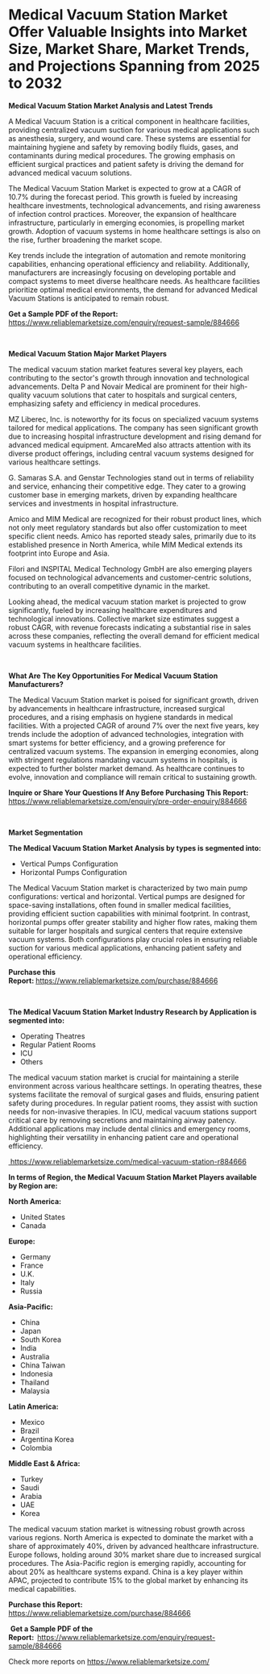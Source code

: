 <p><h1>Medical Vacuum Station Market Offer Valuable Insights into Market Size, Market Share, Market Trends, and Projections Spanning from 2025 to 2032</h1></p><p><strong>Medical Vacuum Station Market Analysis and Latest Trends</strong></p>
<p><p>A Medical Vacuum Station is a critical component in healthcare facilities, providing centralized vacuum suction for various medical applications such as anesthesia, surgery, and wound care. These systems are essential for maintaining hygiene and safety by removing bodily fluids, gases, and contaminants during medical procedures. The growing emphasis on efficient surgical practices and patient safety is driving the demand for advanced medical vacuum solutions.</p><p>The Medical Vacuum Station Market is expected to grow at a CAGR of 10.7% during the forecast period. This growth is fueled by increasing healthcare investments, technological advancements, and rising awareness of infection control practices. Moreover, the expansion of healthcare infrastructure, particularly in emerging economies, is propelling market growth. Adoption of vacuum systems in home healthcare settings is also on the rise, further broadening the market scope. </p><p>Key trends include the integration of automation and remote monitoring capabilities, enhancing operational efficiency and reliability. Additionally, manufacturers are increasingly focusing on developing portable and compact systems to meet diverse healthcare needs. As healthcare facilities prioritize optimal medical environments, the demand for advanced Medical Vacuum Stations is anticipated to remain robust.</p></p>
<p><strong>Get a Sample PDF of the Report:&nbsp;</strong> <a href="https://www.reliablemarketsize.com/enquiry/request-sample/884666?utm_campaign=1743&utm_medium=2&utm_source=Github&utm_content=ia&utm_term=04032025&utm_id=medical-vacuum-station">https://www.reliablemarketsize.com/enquiry/request-sample/884666</a></p>
<p>&nbsp;</p>
<p><strong>Medical Vacuum Station Major Market Players</strong></p>
<p><p>The medical vacuum station market features several key players, each contributing to the sector's growth through innovation and technological advancements. Delta P and Novair Medical are prominent for their high-quality vacuum solutions that cater to hospitals and surgical centers, emphasizing safety and efficiency in medical procedures. </p><p>MZ Liberec, Inc. is noteworthy for its focus on specialized vacuum systems tailored for medical applications. The company has seen significant growth due to increasing hospital infrastructure development and rising demand for advanced medical equipment. AmcareMed also attracts attention with its diverse product offerings, including central vacuum systems designed for various healthcare settings. </p><p>G. Samaras S.A. and Genstar Technologies stand out in terms of reliability and service, enhancing their competitive edge. They cater to a growing customer base in emerging markets, driven by expanding healthcare services and investments in hospital infrastructure. </p><p>Amico and MIM Medical are recognized for their robust product lines, which not only meet regulatory standards but also offer customization to meet specific client needs. Amico has reported steady sales, primarily due to its established presence in North America, while MIM Medical extends its footprint into Europe and Asia.</p><p>Filori and INSPITAL Medical Technology GmbH are also emerging players focused on technological advancements and customer-centric solutions, contributing to an overall competitive dynamic in the market. </p><p>Looking ahead, the medical vacuum station market is projected to grow significantly, fueled by increasing healthcare expenditures and technological innovations. Collective market size estimates suggest a robust CAGR, with revenue forecasts indicating a substantial rise in sales across these companies, reflecting the overall demand for efficient medical vacuum systems in healthcare facilities.</p></p>
<p>&nbsp;</p>
<p><strong>What Are The Key Opportunities For Medical Vacuum Station Manufacturers?</strong></p>
<p><p>The Medical Vacuum Station market is poised for significant growth, driven by advancements in healthcare infrastructure, increased surgical procedures, and a rising emphasis on hygiene standards in medical facilities. With a projected CAGR of around 7% over the next five years, key trends include the adoption of advanced technologies, integration with smart systems for better efficiency, and a growing preference for centralized vacuum systems. The expansion in emerging economies, along with stringent regulations mandating vacuum systems in hospitals, is expected to further bolster market demand. As healthcare continues to evolve, innovation and compliance will remain critical to sustaining growth.</p></p>
<p><strong>Inquire or Share Your Questions If Any Before Purchasing This Report:</strong> <a href="https://www.reliablemarketsize.com/enquiry/pre-order-enquiry/884666?utm_campaign=1743&utm_medium=2&utm_source=Github&utm_content=ia&utm_term=04032025&utm_id=medical-vacuum-station">https://www.reliablemarketsize.com/enquiry/pre-order-enquiry/884666</a></p>
<p>&nbsp;</p>
<p><strong>Market Segmentation</strong></p>
<p><strong>The Medical Vacuum Station Market Analysis by types is segmented into:</strong></p>
<p><ul><li>Vertical Pumps Configuration</li><li>Horizontal Pumps Configuration</li></ul></p>
<p><p>The Medical Vacuum Station market is characterized by two main pump configurations: vertical and horizontal. Vertical pumps are designed for space-saving installations, often found in smaller medical facilities, providing efficient suction capabilities with minimal footprint. In contrast, horizontal pumps offer greater stability and higher flow rates, making them suitable for larger hospitals and surgical centers that require extensive vacuum systems. Both configurations play crucial roles in ensuring reliable suction for various medical applications, enhancing patient safety and operational efficiency.</p></p>
<p><strong>Purchase this Report:&nbsp;</strong><a href="https://www.reliablemarketsize.com/purchase/884666?utm_campaign=1743&utm_medium=2&utm_source=Github&utm_content=ia&utm_term=04032025&utm_id=medical-vacuum-station">https://www.reliablemarketsize.com/purchase/884666</a></p>
<p>&nbsp;</p>
<p><strong>The Medical Vacuum Station Market Industry Research by Application is segmented into:</strong></p>
<p><ul><li>Operating Theatres</li><li>Regular Patient Rooms</li><li>ICU</li><li>Others</li></ul></p>
<p><p>The medical vacuum station market is crucial for maintaining a sterile environment across various healthcare settings. In operating theatres, these systems facilitate the removal of surgical gases and fluids, ensuring patient safety during procedures. In regular patient rooms, they assist with suction needs for non-invasive therapies. In ICU, medical vacuum stations support critical care by removing secretions and maintaining airway patency. Additional applications may include dental clinics and emergency rooms, highlighting their versatility in enhancing patient care and operational efficiency.</p></p>
<p><a href="https://www.reliablemarketsize.com/medical-vacuum-station-r884666?utm_campaign=1743&utm_medium=2&utm_source=Github&utm_content=ia&utm_term=04032025&utm_id=medical-vacuum-station">&nbsp;https://www.reliablemarketsize.com/medical-vacuum-station-r884666</a></p>
<p><strong>In terms of Region, the Medical Vacuum Station Market Players available by Region are:</strong></p>
<p>
    <p> <strong> North America: </strong>
        <ul>
            <li>United States</li>
            <li>Canada</li>
        </ul>
        </p> 
    <p> <strong> Europe: </strong>
        <ul>
            <li>Germany</li>
            <li>France</li>
            <li>U.K.</li>
            <li>Italy</li>
            <li>Russia</li>
        </ul>
        </p> 
    <p> <strong> Asia-Pacific: </strong>
        <ul>
            <li>China</li>
            <li>Japan</li>
            <li>South Korea</li>
            <li>India</li>
            <li>Australia</li>
            <li>China Taiwan</li>
            <li>Indonesia</li>
            <li>Thailand</li>
            <li>Malaysia</li>
        </ul>
        </p> 
    <p> <strong> Latin America: </strong>
        <ul>
            <li>Mexico</li>
            <li>Brazil</li>
            <li>Argentina Korea</li>
            <li>Colombia</li>
        </ul>
        </p> 
    <p> <strong> Middle East & Africa: </strong>
        <ul>
            <li>Turkey</li>
            <li>Saudi</li>
            <li>Arabia</li>
            <li>UAE</li>
            <li>Korea</li>
        </ul>
    </p>
    </p>
<p><p>The medical vacuum station market is witnessing robust growth across various regions. North America is expected to dominate the market with a share of approximately 40%, driven by advanced healthcare infrastructure. Europe follows, holding around 30% market share due to increased surgical procedures. The Asia-Pacific region is emerging rapidly, accounting for about 20% as healthcare systems expand. China is a key player within APAC, projected to contribute 15% to the global market by enhancing its medical capabilities.</p></p>
<p><strong>Purchase this Report: </strong><a href="https://www.reliablemarketsize.com/purchase/884666?utm_campaign=1743&utm_medium=2&utm_source=Github&utm_content=ia&utm_term=04032025&utm_id=medical-vacuum-station">https://www.reliablemarketsize.com/purchase/884666</a></p>
<p>&nbsp;<strong>Get a Sample PDF of the Report:&nbsp;&nbsp;</strong><a href="https://www.reliablemarketsize.com/enquiry/request-sample/884666?utm_campaign=1743&utm_medium=2&utm_source=Github&utm_content=ia&utm_term=04032025&utm_id=medical-vacuum-station">https://www.reliablemarketsize.com/enquiry/request-sample/884666</a></p>
<p><strong></strong></p>
<p>Check more reports on <a href="https://www.reliablemarketsize.com/?utm_campaign=1743&utm_medium=2&utm_source=Github&utm_content=ia&utm_term=04032025&utm_id=medical-vacuum-station">https://www.reliablemarketsize.com/</a></p>